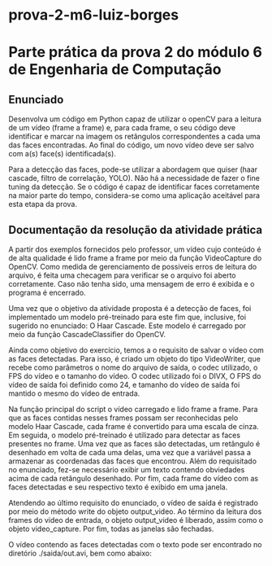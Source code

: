 # prova-2-m6-luiz-borges

# Parte prática da prova 2 do módulo 6 de Engenharia de Computação

## Enunciado

Desenvolva um código em Python capaz de utilizar o openCV para a leitura de um vídeo (frame a frame) e, para cada frame, o seu código deve identificar e marcar na imagem os retângulos correspondentes a cada uma das faces encontradas. Ao final do código, um novo vídeo deve ser salvo com a(s) face(s) identificada(s).

Para a detecção das faces, pode-se utilizar a abordagem que quiser (haar cascade, filtro de correlação, YOLO). Não há a necessidade de fazer o fine tuning da detecção. Se o código é capaz de identificar faces corretamente na maior parte do tempo, considera-se como uma aplicação aceitável para esta etapa da prova.

## **Documentação da resolução da atividade prática**

A partir dos exemplos fornecidos pelo professor, um vídeo cujo conteúdo é de alta qualidade é lido frame a frame por meio da função VideoCapture do OpenCV. Como medida de gerenciamento de possiveis erros de leitura do arquivo, é feita uma checagem para verificar se o arquivo foi aberto corretamente. Caso não tenha sido, uma mensagem de erro é exibida e o programa é encerrado.

Uma vez que o objetivo da atividade proposta é a detecção de faces, foi implementado um modelo pré-treinado para este fim que, inclusive, foi sugerido no enunciado: O Haar Cascade. Este modelo é carregado por meio da função CascadeClassifier do OpenCV.

Ainda como objetivo do exercício, temos a o requisito de salvar o vídeo com as faces detectadas. Para isso, é criado um objeto do tipo VideoWriter, que recebe como parâmetros o nome do arquivo de saída, o codec utilizado, o FPS do vídeo e o tamanho do vídeo. O codec utilizado foi o DIVX, O FPS do vídeo de saída foi definido como 24, e tamanho do vídeo de saída foi mantido o mesmo do vídeo de entrada.

Na função principal do script o vídeo carregado e lido frame a frame. Para que as faces contidas nesses frames possam ser reconhecidas pelo modelo Haar Cascade, cada frame é convertido para uma escala de cinza. Em seguida, o modelo pré-treinado é utilizado para detectar as faces presentes no frame. Uma vez que as faces são detectadas, um retângulo é desenhado em volta de cada uma delas, uma vez que a variável passa a armazenar as coordenadas das faces que encontrou. Além do requisitado no enunciado, fez-se necessário exibir um texto contendo obviedades acima de cada retângulo desenhado. Por fim, cada frame do vídeo com as faces detectadas e seu respectivo texto é exibido em uma janela.

Atendendo ao último requisito do enunciado, o vídeo de saída é registrado por meio do método write do objeto output_video. Ao término da leitura dos frames do vídeo de entrada, o objeto output_video é liberado, assim como o objeto video_capture. Por fim, todas as janelas são fechadas.

O vídeo contendo as faces detectadas com o texto pode ser encontrado no diretório ./saida/out.avi, bem como abaixo:
